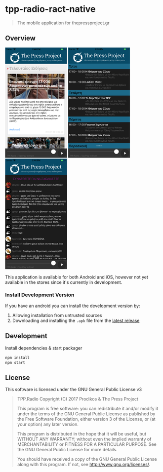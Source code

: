 # tpp-radio-ract-native

> The mobile application for thepressproject.gr

## Overview

<img src="/doc/images/panel-news.png?raw=true" width="200" /> <img src="/doc/images/panel-radio.png?raw=true" width="200" /> <img src="/doc/images/panel-chat.png?raw=true" width="200" />

This application is available for both Android and iOS, however not yet available in the stores since it's currently in development.

### Install Development Version

If you have an android you can install the development version by:

1. Allowing installation from untrusted sources
2. Downloading and installing the `.apk` file from the [latest release](https://github.com/prodikos/tpp-radio-ract-native/releases)

## Development

Install dependencies & start packager

```
npm install
npm start
```

## License

This software is licensed under the GNU General Public License v3

> TPP.Radio
> Copyright (C) 2017 Prodikos & The Press Project
> 
> This program is free software: you can redistribute it and/or modify
> it under the terms of the GNU General Public License as published by
> the Free Software Foundation, either version 3 of the License, or
> (at your option) any later version.
> 
> This program is distributed in the hope that it will be useful,
> but WITHOUT ANY WARRANTY; without even the implied warranty of
> MERCHANTABILITY or FITNESS FOR A PARTICULAR PURPOSE.  See the
> GNU General Public License for more details.
> 
> You should have received a copy of the GNU General Public License
> along with this program.  If not, see <http://www.gnu.org/licenses/>.
